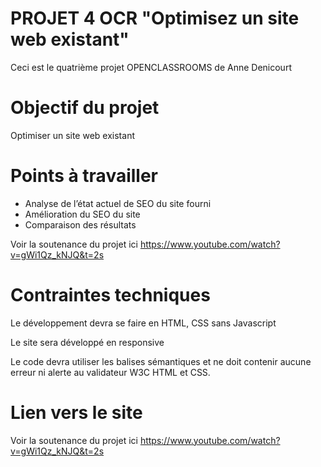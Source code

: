# PROJET 4 OCR "Optimisez un site web existant"

Ceci est le quatrième projet OPENCLASSROOMS de Anne Denicourt

# Objectif du projet

Optimiser un site web existant

# Points à travailler

- Analyse de l’état actuel de SEO du site fourni
- Amélioration du SEO du site
- Comparaison des résultats

Voir la soutenance du projet ici https://www.youtube.com/watch?v=gWi1Qz_kNJQ&t=2s

# Contraintes techniques

Le développement devra se faire en HTML, CSS sans Javascript

Le site sera développé en responsive

Le code devra utiliser les balises sémantiques et ne doit contenir aucune erreur ni alerte au validateur W3C HTML et CSS.


# Lien vers le site 

Voir la soutenance du projet ici https://www.youtube.com/watch?v=gWi1Qz_kNJQ&t=2s
 

